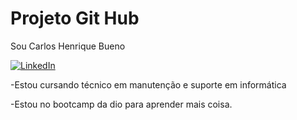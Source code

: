 # Projeto Git Hub

Sou Carlos Henrique Bueno

[![LinkedIn](https://img.shields.io/badge/LinkedIn-000?style=for-the-badge&logo=linkedin&logoColor=0E76A8)](https://www.linkedin.com/in/carlos-henrique-933624272/)

-Estou cursando técnico em manutenção e suporte em informática

-Estou no bootcamp da dio para aprender mais coisa.